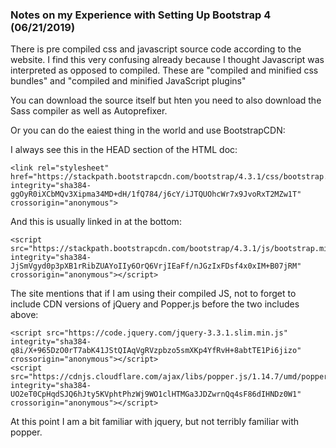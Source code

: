 ### Notes on my Experience with Setting Up Bootstrap 4  (06/21/2019)

There is pre compiled css and javascript source code according to the website. I find this very confusing already because I thought Javascript was interpreted as opposed to compiled. 
These are "compiled and minified css bundles" and "compiled and minified JavaScript plugins"

You can download the source itself but hten you need to also download the Sass compiler as well as Autoprefixer. 

Or you can do the eaiest thing in the world and use BootstrapCDN: 

I always see this in the HEAD section of the HTML doc:
```
<link rel="stylesheet" href="https://stackpath.bootstrapcdn.com/bootstrap/4.3.1/css/bootstrap.min.css" integrity="sha384-ggOyR0iXCbMQv3Xipma34MD+dH/1fQ784/j6cY/iJTQUOhcWr7x9JvoRxT2MZw1T" crossorigin="anonymous">
```

And this is usually linked in at the bottom:
```
<script src="https://stackpath.bootstrapcdn.com/bootstrap/4.3.1/js/bootstrap.min.js" integrity="sha384-JjSmVgyd0p3pXB1rRibZUAYoIIy6OrQ6VrjIEaFf/nJGzIxFDsf4x0xIM+B07jRM" crossorigin="anonymous"></script>
```

The site mentions that if I am using their compiled JS, not to forget to include CDN versions of jQuery and Popper.js before the two includes above: 
```
<script src="https://code.jquery.com/jquery-3.3.1.slim.min.js" integrity="sha384-q8i/X+965DzO0rT7abK41JStQIAqVgRVzpbzo5smXKp4YfRvH+8abtTE1Pi6jizo" crossorigin="anonymous"></script>
<script src="https://cdnjs.cloudflare.com/ajax/libs/popper.js/1.14.7/umd/popper.min.js" integrity="sha384-UO2eT0CpHqdSJQ6hJty5KVphtPhzWj9WO1clHTMGa3JDZwrnQq4sF86dIHNDz0W1" crossorigin="anonymous"></script>
```

At this point I am a bit familiar with jquery, but not terribly familiar with popper. 



